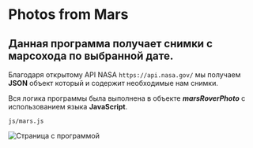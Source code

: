 # Photos from Mars
## Данная программа получает снимки с марсохода по выбранной дате.

Благодаря открытому API NASA `https://api.nasa.gov/` мы получаем **JSON** объект который и содержит
необходимые нам снимки.

Вся логика программы была выполнена в объекте ***marsRoverPhoto*** с использованием языка **JavaScript**.

`js/mars.js`

![Страница с программой](https://i.ibb.co/L8bjsns/Screenshot-1.png "Марсианские фото")
